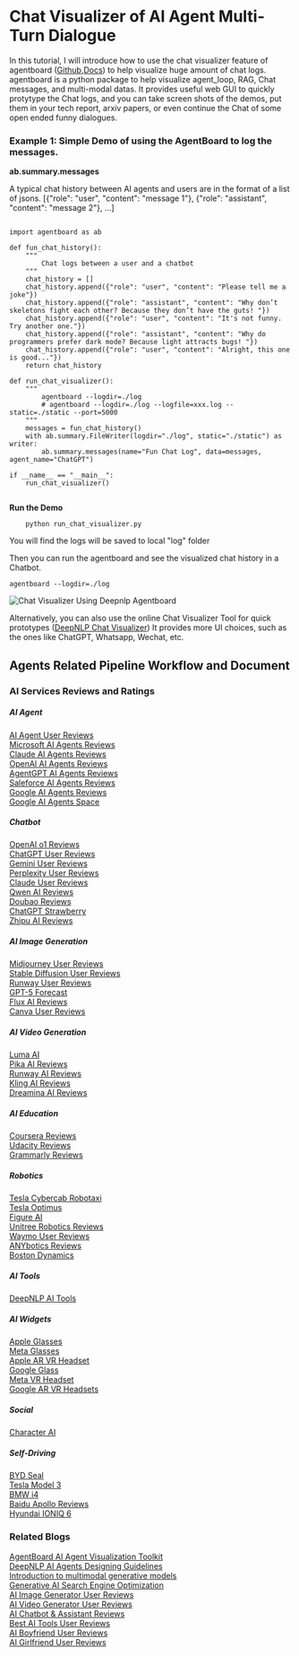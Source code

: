 # Chat Visualizer of AI Agent Multi-Turn Dialogue

In this tutorial, I will introduce how to use the chat visualizer feature of agentboard ([Github](https://ai-hub-admin.github.io/agentboard/),[Docs](http://www.deepnlp.org/blog/agentBoard-ai-agent-visualization-toolkit-agent-loop-workflow)) to help visualize huge amount 
of chat logs. agentboard is a python package to help visualize agent_loop, RAG, Chat messages, and multi-modal datas. It provides useful web GUI 
to quickly protytype the Chat logs, and you can take screen shots of the demos, put them in your tech report, arxiv papers, or even continue the Chat of some open ended funny dialogues.


### Example 1: Simple Demo of using the AgentBoard to log the messages.

**ab.summary.messages**

A typical chat history between AI agents and users are in the format of a list of jsons. [{"role": "user", "content": "message 1"}, {"role": "assistant", "content": "message 2"}, ...]

```

import agentboard as ab

def fun_chat_history():
    """
        Chat logs between a user and a chatbot
    """
    chat_history = []
    chat_history.append({"role": "user", "content": "Please tell me a joke"})
    chat_history.append({"role": "assistant", "content": "Why don’t skeletons fight each other? Because they don’t have the guts! "})
    chat_history.append({"role": "user", "content": "It's not funny. Try another one."})
    chat_history.append({"role": "assistant", "content": "Why do programmers prefer dark mode? Because light attracts bugs! "})
    chat_history.append({"role": "user", "content": "Alright, this one is good..."})
    return chat_history

def run_chat_visualizer():
    """
        agentboard --logdir=./log
        # agentboard --logdir=./log --logfile=xxx.log --static=./static --port=5000
    """
    messages = fun_chat_history()
    with ab.summary.FileWriter(logdir="./log", static="./static") as writer:
        ab.summary.messages(name="Fun Chat Log", data=messages, agent_name="ChatGPT")

if __name__ == "__main__":
    run_chat_visualizer()


```

**Run the Demo**


```
    python run_chat_visualizer.py

```

You will find the logs will be saved to local "log" folder

Then you can run the agentboard and see the visualized chat history in a Chatbot.



```
agentboard --logdir=./log
```

![Chat Visualizer Using Deepnlp Agentboard](https://github.com/llmpro70b/Chat-Visualizer/blob/main/agentboard_chat_visualizer?raw=true)


Alternatively, you can also use the online Chat Visualizer Tool for quick prototypes ([DeepNLP Chat Visualizer](http://www.deepnlp.org/workspace/dialogue_visualization))
It provides more UI choices, such as the ones like ChatGPT, Whatsapp, Wechat, etc. 




## Agents Related Pipeline Workflow and Document
### AI Services Reviews and Ratings <br>
##### AI Agent
[AI Agent User Reviews](http://www.deepnlp.org/store/ai-agent) <br>
[Microsoft AI Agents Reviews](http://www.deepnlp.org/store/pub/pub-microsoft-ai-agent) <br>
[Claude AI Agents Reviews](http://www.deepnlp.org/store/pub/pub-claude-ai-agent) <br>
[OpenAI AI Agents Reviews](http://www.deepnlp.org/store/pub/pub-openai-ai-agent) <br>
[AgentGPT AI Agents Reviews](http://www.deepnlp.org/store/pub/pub-agentgpt) <br>
[Saleforce AI Agents Reviews](http://www.deepnlp.org/store/pub/pub-salesforce-ai-agent) <br>
[Google AI Agents Reviews](http://www.deepnlp.org/store/pub/pub-google-ai-agent) <br>
[Google AI Agents Space](http://www.deepnlp.org/store/ai-agent/ai-agent/pub-google-ai-agent/google-ai-agents-space-review) <br>
##### Chatbot
[OpenAI o1 Reviews](http://www.deepnlp.org/store/pub/pub-openai-o1) <br>
[ChatGPT User Reviews](http://www.deepnlp.org/store/pub/pub-chatgpt-openai) <br>
[Gemini User Reviews](http://www.deepnlp.org/store/pub/pub-gemini-google) <br>
[Perplexity User Reviews](http://www.deepnlp.org/store/pub/pub-perplexity) <br>
[Claude User Reviews](http://www.deepnlp.org/store/pub/pub-claude-anthropic) <br>
[Qwen AI Reviews](http://www.deepnlp.org/store/pub/pub-qwen-alibaba) <br>
[Doubao Reviews](http://www.deepnlp.org/store/pub/pub-doubao-douyin) <br>
[ChatGPT Strawberry](http://www.deepnlp.org/store/pub/pub-chatgpt-strawberry) <br>
[Zhipu AI Reviews](http://www.deepnlp.org/store/pub/pub-zhipu-ai) <br>
##### AI Image Generation
[Midjourney User Reviews](http://www.deepnlp.org/store/pub/pub-midjourney) <br>
[Stable Diffusion User Reviews](http://www.deepnlp.org/store/pub/pub-stable-diffusion) <br>
[Runway User Reviews](http://www.deepnlp.org/store/pub/pub-runway) <br>
[GPT-5 Forecast](http://www.deepnlp.org/store/pub/pub-gpt-5) <br>
[Flux AI Reviews](http://www.deepnlp.org/store/pub/pub-flux-1-black-forest-lab) <br>
[Canva User Reviews](http://www.deepnlp.org/store/pub/pub-canva) <br>
##### AI Video Generation
[Luma AI](http://www.deepnlp.org/store/pub/pub-luma-ai) <br>
[Pika AI Reviews](http://www.deepnlp.org/store/pub/pub-pika) <br>
[Runway AI Reviews](http://www.deepnlp.org/store/pub/pub-runway) <br>
[Kling AI Reviews](http://www.deepnlp.org/store/pub/pub-kling-kwai) <br>
[Dreamina AI Reviews](http://www.deepnlp.org/store/pub/pub-dreamina-douyin) <br>
##### AI Education
[Coursera Reviews](http://www.deepnlp.org/store/pub/pub-coursera) <br>
[Udacity Reviews](http://www.deepnlp.org/store/pub/pub-udacity) <br>
[Grammarly Reviews](http://www.deepnlp.org/store/pub/pub-grammarly) <br>
##### Robotics
[Tesla Cybercab Robotaxi](http://www.deepnlp.org/store/pub/pub-tesla-cybercab) <br>
[Tesla Optimus](http://www.deepnlp.org/store/pub/pub-tesla-optimus) <br>
[Figure AI](http://www.deepnlp.org/store/pub/pub-figure-ai) <br>
[Unitree Robotics Reviews](http://www.deepnlp.org/store/pub/pub-unitree-robotics) <br>
[Waymo User Reviews](http://www.deepnlp.org/store/pub/pub-waymo-google) <br>
[ANYbotics Reviews](http://www.deepnlp.org/store/pub/pub-anybotics) <br>
[Boston Dynamics](http://www.deepnlp.org/store/pub/pub-boston-dynamic) <br>
##### AI Tools
[DeepNLP AI Tools](http://www.deepnlp.org/store/pub/pub-deepnlp-ai) <br>
##### AI Widgets
[Apple Glasses](http://www.deepnlp.org/store/pub/pub-apple-glasses) <br>
[Meta Glasses](http://www.deepnlp.org/store/pub/pub-meta-glasses) <br>
[Apple AR VR Headset](http://www.deepnlp.org/store/pub/pub-apple-ar-vr-headset) <br>
[Google Glass](http://www.deepnlp.org/store/pub/pub-google-glass) <br>
[Meta VR Headset](http://www.deepnlp.org/store/pub/pub-meta-vr-headset) <br>
[Google AR VR Headsets](http://www.deepnlp.org/store/pub/pub-google-ar-vr-headset) <br>
##### Social
[Character AI](http://www.deepnlp.org/store/pub/pub-character-ai) <br>
##### Self-Driving
[BYD Seal](http://www.deepnlp.org/store/pub/pub-byd-seal) <br>
[Tesla Model 3](http://www.deepnlp.org/store/pub/pub-tesla-model-3) <br>
[BMW i4](http://www.deepnlp.org/store/pub/pub-bmw-i4) <br>
[Baidu Apollo Reviews](http://www.deepnlp.org/store/pub/pub-baidu-apollo) <br>
[Hyundai IONIQ 6](http://www.deepnlp.org/store/pub/pub-hyundai-ioniq-6) <br>


### Related Blogs <br>
[AgentBoard AI Agent Visualization Toolkit](http://www.deepnlp.org/blog/agentboard-ai-agent-visualization-toolkit-agent-loop-workflow) <br>
[DeepNLP AI Agents Designing Guidelines](http://www.deepnlp.org/blog?category=agent) <br>
[Introduction to multimodal generative models](http://www.deepnlp.org/blog/introduction-to-multimodal-generative-models) <br>
[Generative AI Search Engine Optimization](http://www.deepnlp.org/blog/generative-ai-search-engine-optimization-how-to-improve-your-content) <br>
[AI Image Generator User Reviews](http://www.deepnlp.org/store/image-generator) <br>
[AI Video Generator User Reviews](http://www.deepnlp.org/store/video-generator) <br>
[AI Chatbot & Assistant Reviews](http://www.deepnlp.org/store/chatbot-assistant) <br>
[Best AI Tools User Reviews](http://www.deepnlp.org/store/pub/) <br>
[AI Boyfriend User Reviews](http://www.deepnlp.org/store/chatbot-assistant/ai-boyfriend) <br>
[AI Girlfriend User Reviews](http://www.deepnlp.org/store/chatbot-assistant/ai-girlfriend) <br>

